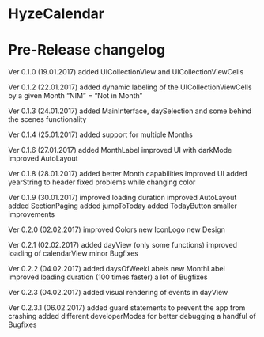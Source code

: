 # HyzeCalendar
# Pre-Release changelog

Ver 0.1.0 (19.01.2017) 
added UICollectionView and UICollectionViewCells

Ver 0.1.2 (22.01.2017)
added dynamic labeling of the UICollectionViewCells by a given Month
“NIM” = “Not in Month”

Ver 0.1.3 (24.01.2017)
added MainInterface, daySelection and some behind the scenes functionality

Ver 0.1.4 (25.01.2017)
added support for multiple Months

Ver 0.1.6 (27.01.2017)
added MonthLabel
improved UI with darkMode
improved AutoLayout

Ver 0.1.8 (28.01.2017)
added better Month capabilities
improved UI
added yearString to header
fixed problems while changing color

Ver 0.1.9 (30.01.2017)
improved loading duration
improved AutoLayout
added SectionPaging
added jumpToToday
added TodayButton
smaller improvements

Ver 0.2.0 (02.02.2017)
improved Colors
new IconLogo
new Design

Ver 0.2.1 (02.02.2017)
added dayView (only some functions)
improved loading of calendarView
minor Bugfixes

Ver 0.2.2 (04.02.2017)
added daysOfWeekLabels
new MonthLabel
improved loading duration (100 times faster)
a lot of Bugfixes

Ver 0.2.3 (04.02.2017)
added visual rendering of events in dayView

Ver 0.2.3.1 (06.02.2017)
added guard statements to prevent the app from crashing
added different developerModes for better debugging
a handful of Bugfixes
